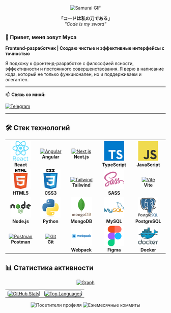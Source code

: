 <div align="center">

![Samurai GIF](/output.gif)

<p>
  <strong>「コードは私の刀である」</strong><br>
  <em>"Code is my sword"</em>
</p>

</div>


### 👋 Привет, меня зовут Муса

**Frontend-разработчик | Создаю чистые и эффективные интерфейсы с точностью**

Я подхожу к фронтенд-разработке с философией ясности, эффективности и постоянного совершенствования. Я верю в написание кода, который не только функционален, но и поддерживаем и элегантен.


---

📫 **Связь со мной:** 

[![Telegram](https://img.shields.io/badge/Telegram-26A5E4?style=flat&logo=telegram&logoColor=white)](https://t.me/MBuru_D)


---

## 🛠️ Стек технологий

<table align="center">
  <tr>
    <td align="center" width="120">
      <a href="#">
        <img src="https://raw.githubusercontent.com/devicons/devicon/master/icons/react/react-original-wordmark.svg" width="64" height="64" alt="React" />
      </a>
      <br><strong>React</strong>
    </td>
    <td align="center" width="120">
      <a href="#">
        <img src="https://angular.io/assets/images/logos/angular/angular.svg" width="64" height="64" alt="Angular" />
      </a>
      <br><strong>Angular</strong>
    </td>
    <td align="center" width="120">
      <a href="#">
        <img src="https://cdn.worldvectorlogo.com/logos/nextjs-2.svg" width="64" height="64" alt="Next.js" />
      </a>
      <br><strong>Next.js</strong>
    </td>
    <td align="center" width="120">
      <a href="#">
        <img src="https://raw.githubusercontent.com/devicons/devicon/master/icons/typescript/typescript-original.svg" width="64" height="64" alt="TypeScript" />
      </a>
      <br><strong>TypeScript</strong>
    </td>
    <td align="center" width="120">
      <a href="#">
        <img src="https://raw.githubusercontent.com/devicons/devicon/master/icons/javascript/javascript-original.svg" width="64" height="64" alt="JavaScript" />
      </a>
      <br><strong>JavaScript</strong>
    </td>
  </tr>
  <tr>
    <td align="center" width="120">
      <a href="#">
        <img src="https://raw.githubusercontent.com/devicons/devicon/master/icons/html5/html5-original-wordmark.svg" width="64" height="64" alt="HTML5" />
      </a>
      <br><strong>HTML5</strong>
    </td>
    <td align="center" width="120">
      <a href="#">
        <img src="https://raw.githubusercontent.com/devicons/devicon/master/icons/css3/css3-original-wordmark.svg" width="64" height="64" alt="CSS3" />
      </a>
      <br><strong>CSS3</strong>
    </td>
    <td align="center" width="120">
      <a href="#">
        <img src="https://www.vectorlogo.zone/logos/tailwindcss/tailwindcss-icon.svg" width="64" height="64" alt="Tailwind" />
      </a>
      <br><strong>Tailwind</strong>
    </td>
    <td align="center" width="120">
      <a href="#">
        <img src="https://raw.githubusercontent.com/devicons/devicon/master/icons/sass/sass-original.svg" width="64" height="64" alt="SASS" />
      </a>
      <br><strong>SASS</strong>
    </td>
    <td align="center" width="120">
      <a href="#">
        <img src="https://vitejs.dev/logo.svg" width="64" height="64" alt="Vite" />
      </a>
      <br><strong>Vite</strong>
    </td>
  </tr>
  <tr>
    <td align="center" width="120">
      <a href="#">
        <img src="https://raw.githubusercontent.com/devicons/devicon/master/icons/nodejs/nodejs-original-wordmark.svg" width="64" height="64" alt="Node.js" />
      </a>
      <br><strong>Node.js</strong>
    </td>
    <td align="center" width="120">
      <a href="#">
        <img src="https://raw.githubusercontent.com/devicons/devicon/master/icons/python/python-original.svg" width="64" height="64" alt="Python" />
      </a>
      <br><strong>Python</strong>
    </td>
    <td align="center" width="120">
      <a href="#">
        <img src="https://raw.githubusercontent.com/devicons/devicon/master/icons/mongodb/mongodb-original-wordmark.svg" width="64" height="64" alt="MongoDB" />
      </a>
      <br><strong>MongoDB</strong>
    </td>
    <td align="center" width="120">
      <a href="#">
        <img src="https://raw.githubusercontent.com/devicons/devicon/master/icons/mysql/mysql-original-wordmark.svg" width="64" height="64" alt="MySQL" />
      </a>
      <br><strong>MySQL</strong>
    </td>
    <td align="center" width="120">
      <a href="#">
        <img src="https://raw.githubusercontent.com/devicons/devicon/master/icons/postgresql/postgresql-original-wordmark.svg" width="64" height="64" alt="PostgreSQL" />
      </a>
      <br><strong>PostgreSQL</strong>
    </td>
  </tr>
  <tr>
    <td align="center" width="120">
      <a href="#">
        <img src="https://www.vectorlogo.zone/logos/getpostman/getpostman-icon.svg" width="64" height="64" alt="Postman" />
      </a>
      <br><strong>Postman</strong>
    </td>
    <td align="center" width="120">
      <a href="#">
        <img src="https://www.vectorlogo.zone/logos/git-scm/git-scm-icon.svg" width="64" height="64" alt="Git" />
      </a>
      <br><strong>Git</strong>
    </td>
    <td align="center" width="120">
      <a href="#">
        <img src="https://raw.githubusercontent.com/devicons/devicon/d00d0969292a6569d45b06d3f350f463a0107b0d/icons/webpack/webpack-original-wordmark.svg" width="64" height="64" alt="Webpack" />
      </a>
      <br><strong>Webpack</strong>
    </td>
    <td align="center" width="120">
      <a href="#">
        <img src="https://raw.githubusercontent.com/devicons/devicon/master/icons/figma/figma-original.svg" width="64" height="64" alt="Figma" />
      </a>
      <br><strong>Figma</strong>
    </td>
    <td align="center" width="120">
      <a href="#">
        <img src="https://raw.githubusercontent.com/devicons/devicon/master/icons/docker/docker-original-wordmark.svg" width="64" height="64" alt="Docker" />
      </a>
      <br><strong>Docker</strong>
    </td>
  </tr>
</table>


## 📊 Статистика активности

<div align="center">
  
  <!-- Граф активности -->
  [![Graph](https://github-readme-activity-graph.vercel.app/graph?username=MusaBuruzhev&theme=react-dark&hide_border=true&area=true)](https://github.com/MusaBuruzhev)
<table>
  <tr>
    <td>
      <a href="https://github.com/MusaBuruzhev">
        <img src="https://github-readme-stats.vercel.app/api?username=MusaBuruzhev&show_icons=true&theme=vision-friendly-dark" alt="GitHub Stats" style="border-radius: 5px; border: 1px solid #30363d;">
      </a>
    </td>
    <td>
      <a href="https://github.com/MusaBuruzhev">
        <img src="https://github-readme-stats.vercel.app/api/top-langs/?username=MusaBuruzhev&layout=compact&theme=vision-friendly-dark" alt="Top Languages" style="border-radius: 5px; border: 1px solid #30363d;">
      </a>
    </td>
  </tr>
</table>
  <img src="https://komarev.com/ghpvc/?username=MusaBuruzhev&label=Profile%20Views&color=0e75b6&style=flat" alt="Посетители профиля" />
  
  <img src="https://img.shields.io/github/commit-activity/m/MusaBuruzhev/MusaBuruzhev?label=Monthly%20Commits" alt="Ежемесячные коммиты" />
  
</div>


